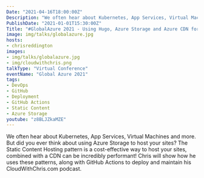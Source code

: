 ```yaml
---
Date: "2021-04-16T18:00:00Z"
Description: "We often hear about Kubernetes, App Services, Virtual Machines and more. But did you ever think about using Azure Storage to host your sites? The Static Content Hosting pattern is a cost-effective way to host your sites, combined with a CDN can be incredibly performant! Chris will show how he uses these patterns, along with GitHub Actions to deploy and maintain his CloudWithChris.com podcast."
PublishDate: "2021-01-01T15:30:00Z"
Title: "#GlobalAzure​ 2021 - Using Hugo, Azure Storage and Azure CDN for a cheap & performant site on Azure"
image: img/talks/globalazure.jpg
hosts:
- chrisreddington
images:
- img/talks/globalazure.jpg
- img/cloudwithchris.png
talkType: "Virtual Conference"
eventName: "Global Azure 2021"
tags:
- DevOps
- GitHub
- Deployment
- GitHub Actions
- Static Content
- Azure Storage
youtube: "z8BLJZkaMZE"
---
```

We often hear about Kubernetes, App Services, Virtual Machines and more. But did you ever think about using Azure Storage to host your sites? The Static Content Hosting pattern is a cost-effective way to host your sites, combined with a CDN can be incredibly performant! Chris will show how he uses these patterns, along with GitHub Actions to deploy and maintain his CloudWithChris.com podcast.